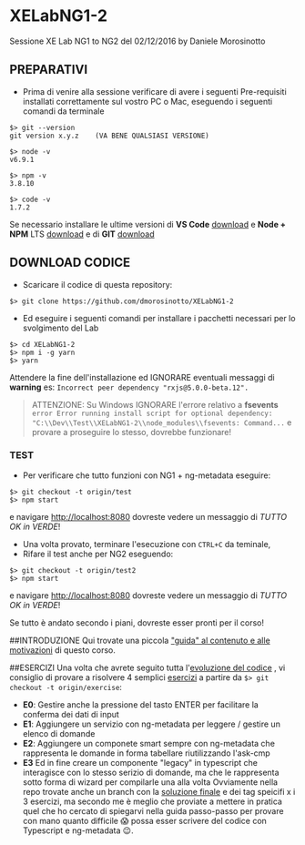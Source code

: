 # XELabNG1-2
Sessione XE Lab NG1 to NG2 del 02/12/2016 by Daniele Morosinotto

## PREPARATIVI
- Prima di venire alla sessione verificare di avere i seguenti Pre-requisiti 
installati correttamente sul vostro PC o Mac, eseguendo i seguenti comandi da terminale
```terminal
$> git --version
git version x.y.z    (VA BENE QUALSIASI VERSIONE)

$> node -v
v6.9.1

$> npm -v
3.8.10

$> code -v
1.7.2
```
Se necessario installare le ultime versioni di **VS Code** [download](https://code.visualstudio.com) e **Node + NPM** LTS [download](https://nodejs.org) e di **GIT** [download](https://git-scm.com/)

## DOWNLOAD CODICE

- Scaricare il codice di questa repository:
```terminal
$> git clone https://github.com/dmorosinotto/XELabNG1-2
```


- Ed eseguire i seguenti comandi per installare i pacchetti necessari per lo svolgimento del Lab
```terminal
$> cd XELabNG1-2
$> npm i -g yarn
$> yarn
```
Attendere la fine dell'installazione ed IGNORARE eventuali messaggi di **warning** es:
 ```Incorrect peer dependency "rxjs@5.0.0-beta.12".```
> ATTENZIONE: Su Windows IGNORARE l'errore relativo a **fsevents** ```error Error running install script for optional dependency: "C:\\Dev\\Test\\XELabNG1-2\\node_modules\\fsevents: Command...```
> e provare a proseguire lo stesso, dovrebbe funzionare!

### TEST
- Per verificare che tutto funzioni con NG1 + ng-metadata eseguire:
```
$> git checkout -t origin/test
$> npm start
```
e navigare [http://localhost:8080](http://localhost:8080) dovreste vedere un messaggio di *TUTTO OK in VERDE*!

- Una volta provato, terminare l'esecuzione con `CTRL+C` da teminale, 
- Rifare il test anche per NG2 eseguendo:
```terminal
$> git checkout -t origin/test2
$> npm start
```
e navigare [http://localhost:8080](http://localhost:8080) dovreste vedere un messaggio di *TUTTO OK in VERDE*!

Se tutto è andato secondo i piani, dovreste esser pronti per il corso! 

##INTRODUZIONE
Qui trovate una piccola ["guida" al contenuto e alle motivazioni](ATEAM.md) di questo corso.

##ESERCIZI
Una volta che avrete seguito tutta l'[evoluzione del codice](https://github.com/dmorosinotto/XELabNG1-2/commits/master)
, vi consiglio di provare a risolvere 4 semplici [esercizi](https://github.com/dmorosinotto/XELabNG1-2/tree/exercise) 
a partire da `$> git checkout -t origin/exercise`:
- **E0**: Gestire anche la pressione del tasto ENTER per facilitare la conferma dei dati di input 
- **E1**: Aggiungere un servizio con ng-metadata per leggere / gestire un elenco di domande 
- **E2**: Aggiungere un componete smart sempre con ng-metadata che rappresenta le domande in forma tabellare riutilizzando l'ask-cmp
- **E3** Ed in fine creare un componente "legacy" in typescript che interagisce con lo stesso serizio di domande, ma che le rappresenta sotto forma di wizard per compilarle una alla volta
Ovviamente nella repo trovate anche un branch con la [soluzione finale](https://github.com/dmorosinotto/XELabNG1-2/tree/solution) e dei tag speicifi x i 3 esercizi, 
ma secondo me è meglio che proviate a mettere in pratica quel che ho cercato di spiegarvi nella guida passo-passo
per provare con mano quanto difficile :scream: possa esser scrivere del codice con Typescript e ng-metadata :wink:.
